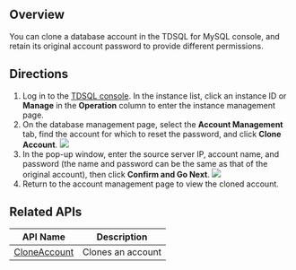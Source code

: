 ## Overview
You can clone a database account in the TDSQL for MySQL console, and retain its original account password to provide different permissions.

## Directions
1. Log in to the [TDSQL console](https://console.cloud.tencent.com/tdsqld/instance-tdmysql). In the instance list, click an instance ID or **Manage** in the **Operation** column to enter the instance management page.
2. On the database management page, select the **Account Management** tab, find the account for which to reset the password, and click **Clone Account**.
![](https://staticintl.cloudcachetci.com/yehe/backend-news/ZcNv667_3.png)
3. In the pop-up window, enter the source server IP, account name, and password (the name and password can be the same as that of the original account), then click **Confirm and Go Next**.
![](https://staticintl.cloudcachetci.com/yehe/backend-news/xHeX802_4.png)
4. Return to the account management page to view the cloned account.

## Related APIs

| API Name | Description |
| ------------------------------------------------------------ | ------------ |
| [CloneAccount](https://intl.cloud.tencent.com/document/product/1042/34452) | Clones an account |

